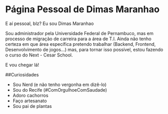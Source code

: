 # Página Pessoal de Dimas Maranhao

E aí pessoal, blz? Eu sou Dimas Maranhao

Sou administrador pela Universidade Federal de Pernambuco,
mas em processo de migração de carreira para a área de T.I.
Ainda não tenho certeza em que área específica pretendo trabalhar
(Backend, Frontend, Desenvolvimento de jogos...) 
mas, para tornar isso possível, estou fazendo o curso do Next - Cesar School.

E vou chegar lá!


##Curiosidades

 - Sou Nerd (e não tenho vergonha em dizê-lo)
 - Sou do Recife (#ComOrgulhoeComSaudade)
 - Adoro cachorros
 - Faço artesanato
 - Sou pai de plantas

